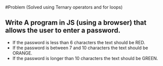 #Problem (Solved using Ternary operators and for loops)

## Write A program in JS (using a browser) that allows the user to enter a password.

* If the password is less than 6 characters the text should be RED.
* If the password is between 7 and 10 characters the text should be ORANGE.
* If the password is longer than 10 characters the text should be GREEN.
